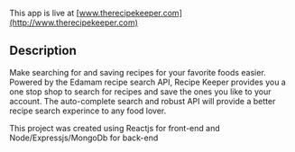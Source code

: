 This app is live at [www.therecipekeeper.com](http://www.therecipekeeper.com)

## Description

Make searching for and saving recipes for your favorite foods easier. Powered by the Edamam recipe search API, Recipe Keeper provides you a one stop shop to search for recipes and save the ones you like to your account. The auto-complete search and robust API will provide a better recipe search experince to any food lover.

This project was created using Reactjs for front-end and Node/Expressjs/MongoDb for back-end
